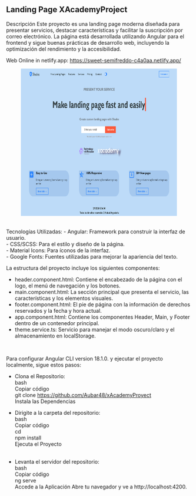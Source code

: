 ## Landing Page XAcademyProject
Descripción
Este proyecto es una landing page moderna diseñada para presentar servicios, destacar características y facilitar la suscripción por correo electrónico. La página está desarrollada utilizando Angular para el frontend y sigue buenas prácticas de desarrollo web, incluyendo la optimización del rendimiento y la accesibilidad.

Web Online in netlify.app: https://sweet-semifreddo-c4a0aa.netlify.app/
<figure><img src="./public/landing_page.png" alt="logo" style="height: 400px;"></figure>
<br>
Tecnologías Utilizadas:
- Angular: Framework para construir la interfaz de usuario.<br>
- CSS/SCSS: Para el estilo y diseño de la página.<br>
- Material Icons: Para íconos de la interfaz.<br>
- Google Fonts: Fuentes utilizadas para mejorar la apariencia del texto.
<br>

La estructura del proyecto incluye los siguientes componentes:<br>
- header.component.html: Contiene el encabezado de la página con el logo, el menú de navegación y los botones.<br>
- main.component.html: La sección principal que presenta el servicio, las características y los elementos visuales.<br>
- footer.component.html: El pie de página con la información de derechos reservados y la fecha y hora actual.<br>
- app.component.html: Contiene los componentes Header, Main, y Footer dentro de un contenedor principal.<br>
- theme.service.ts: Servicio para manejar el modo oscuro/claro y el almacenamiento en localStorage.
<br>

Para configurar Angular CLI version 18.1.0. y ejecutar el proyecto localmente, sigue estos pasos:
<br>

- Clona el Repositorio:<br>
bash<br>
Copiar código<br>
git clone <https://github.com/Aubar48/xAcademyProyect><br>
Instala las Dependencias<br>

- Dirigite a la carpeta del repositorio:<br>
bash<br>
Copiar código<br>
cd <xAcademyProyect><br>
npm install<br>
Ejecuta el Proyecto<br><br>

- Levanta el servidor del repositorio:<br>
bash<br>
Copiar código<br>
ng serve<br>
Accede a la Aplicación Abre tu navegador y ve a http://localhost:4200.<br>

